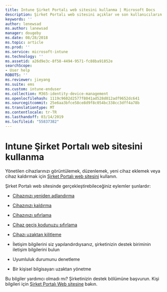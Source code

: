 ```yaml
---
title: Intune Şirket Portalı web sitesini kullanma | Microsoft Docs
description: Şirket Portalı web sitesini açıklar ve son kullanıcıların web sitesinde gerçekleştirebileceği görevlerin adımlarını içeren bağlantılar sağlar
keywords: ''
author: lenewsad
ms.author: lanewsad
manager: dougeby
ms.date: 08/28/2018
ms.topic: article
ms.prod: ''
ms.service: microsoft-intune
ms.technology: ''
ms.assetid: a26d9e3c-8f58-4494-9571-fc88ba91852e
searchScope:
- User help
ROBOTS: ''
ms.reviewer: jieyang
ms.suite: ems
ms.custom: intune-enduser
ms.collection: M365-identity-device-management
ms.openlocfilehash: 1119c9602d2577f8041ad528d012adf9652dc641
ms.sourcegitcommit: 25e6aa3bfce58ce8d9f8c054bc338cc3dff4a78b
ms.translationtype: MT
ms.contentlocale: tr-TR
ms.lasthandoff: 03/14/2019
ms.locfileid: "55837382"
---
```

# <a name="using-the-intune-company-portal-website"></a>Intune Şirket Portalı web sitesini kullanma
Yönetilen cihazlarınızı görüntülemek, düzenlemek, yeni cihaz eklemek veya cihaz kaldırmak için [Şirket Portalı web sitesini](https://portal.manage.microsoft.com) kullanın.

Şirket Portalı web sitesinde gerçekleştirebileceğiniz eylemler şunlardır:

-   [Cihazınızı yeniden adlandırma](rename-your-device-cpwebsite.md)

-   [Cihazınızı kaldırma](remove-your-device-cpwebsite.md)

-   [Cihazınızı sıfırlama](reset-erase-your-device-cpwebsite.md)

-   [Cihaz geçiş kodunuzu sıfırlama](reset-your-passcode-cpwebsite.md)

-   [Cihazı uzaktan kilitleme](remote-lock-your-device-cpwebsite.md)

-   İletişim bilgilerini siz yapılandırdıysanız, şirketinizin destek biriminin iletişim bilgilerini bulun

-   Uyumluluk durumunu denetleme

-   Bir kişisel bilgisayarı uzaktan yönetme

Bu bilgiler yardımcı olmadı mı? Şirketinizin destek bölümüne başvurun. Kişi bilgileri için [Şirket Portalı Web sitesine](https://go.microsoft.com/fwlink/?linkid=2010980) bakın.
